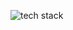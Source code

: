 ![tech stack](https://user-images.githubusercontent.com/99269976/224469076-257a69d2-4d40-4891-8918-6750cba4160d.png)
